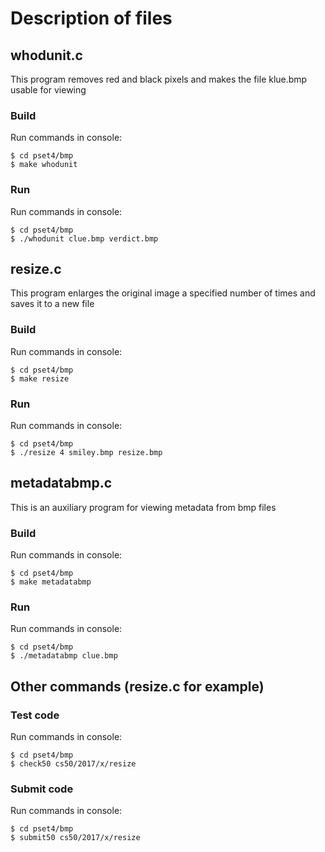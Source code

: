 Description of files
===
    
    
whodunit.c
---

This program removes red and black pixels and makes the file klue.bmp usable for viewing

### Build

Run commands in console:

    $ cd pset4/bmp
    $ make whodunit

### Run

Run commands in console:

    $ cd pset4/bmp
    $ ./whodunit clue.bmp verdict.bmp


resize.c
---

This program enlarges the original image a specified number of times and saves it to a new file

### Build

Run commands in console:

    $ cd pset4/bmp
    $ make resize

### Run

Run commands in console:

    $ cd pset4/bmp
    $ ./resize 4 smiley.bmp resize.bmp


metadatabmp.c
---

This is an auxiliary program for viewing metadata from bmp files

### Build

Run commands in console:

    $ cd pset4/bmp
    $ make metadatabmp

### Run

Run commands in console:

    $ cd pset4/bmp
    $ ./metadatabmp clue.bmp


Other commands (resize.c for example)
---

### Test code

Run commands in console:

    $ cd pset4/bmp
    $ check50 cs50/2017/x/resize
    
### Submit code

Run commands in console:

    $ cd pset4/bmp
    $ submit50 cs50/2017/x/resize
